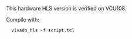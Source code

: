 This hardware HLS version is verified on VCU108.

Compile with:

     
      vivado_hls -f script.tcl


